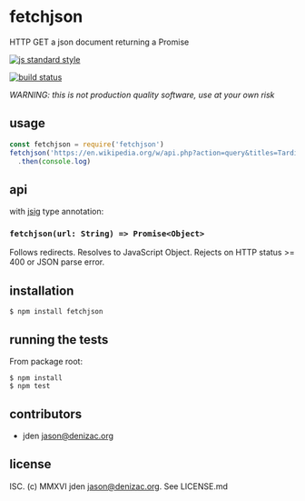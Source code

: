 # fetchjson
HTTP GET a json document returning a Promise

[![js standard style](https://img.shields.io/badge/code%20style-standard-brightgreen.svg)]()

[![build status](https://circleci.com/gh/jden/node-fetchjson.svg?&style=shield)][circleci]

[circleci]: https://circleci.com/gh/jden/node-fetchjson
[standard]: http://standardjs.com/

*WARNING: this is not production quality software, use at your own risk*


## usage
```js
const fetchjson = require('fetchjson')
fetchjson('https://en.wikipedia.org/w/api.php?action=query&titles=Tardigrade&format=json')
  .then(console.log)
```


## api
with [jsig](https://github.com/jsigbiz/spec) type annotation:

### `fetchjson(url: String) => Promise<Object>`
Follows redirects. Resolves to JavaScript Object. Rejects on HTTP status >= 400 or JSON parse error.


## installation

    $ npm install fetchjson


## running the tests

From package root:

    $ npm install
    $ npm test


## contributors

- jden <jason@denizac.org>


## license

ISC. (c) MMXVI jden <jason@denizac.org>. See LICENSE.md
